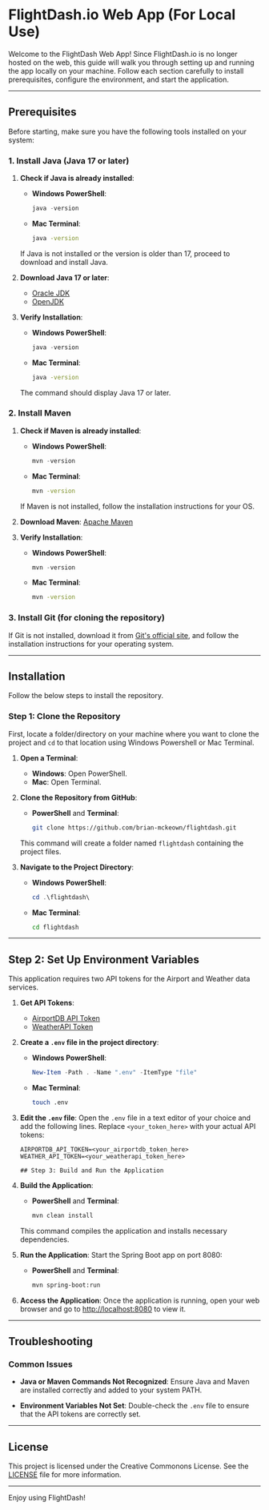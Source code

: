# FlightDash.io Web App (For Local Use)

Welcome to the FlightDash Web App! Since FlightDash.io is no longer hosted on the web, this guide will walk you through setting up and running the app locally on your machine. Follow each section carefully to install prerequisites, configure the environment, and start the application.

---

## Prerequisites

Before starting, make sure you have the following tools installed on your system:

### 1. Install Java (Java 17 or later)

1. **Check if Java is already installed**:
   - **Windows PowerShell**:
     ```powershell
     java -version
     ```
   - **Mac Terminal**:
     ```bash
     java -version
     ```
   If Java is not installed or the version is older than 17, proceed to download and install Java.

2. **Download Java 17 or later**:
   - [Oracle JDK](https://www.oracle.com/java/technologies/javase-jdk17-downloads.html)
   - [OpenJDK](https://openjdk.java.net/)

3. **Verify Installation**:
   - **Windows PowerShell**:
     ```powershell
     java -version
     ```
   - **Mac Terminal**:
     ```bash
     java -version
     ```
   The command should display Java 17 or later.

### 2. Install Maven

1. **Check if Maven is already installed**:
   - **Windows PowerShell**:
     ```powershell
     mvn -version
     ```
   - **Mac Terminal**:
     ```bash
     mvn -version
     ```
   If Maven is not installed, follow the installation instructions for your OS.

2. **Download Maven**: [Apache Maven](https://maven.apache.org/download.cgi)

3. **Verify Installation**:
   - **Windows PowerShell**:
     ```powershell
     mvn -version
     ```
   - **Mac Terminal**:
     ```bash
     mvn -version
     ```

### 3. Install Git (for cloning the repository)

If Git is not installed, download it from [Git's official site](https://git-scm.com/), and follow the installation instructions for your operating system.

---
## Installation

Follow the below steps to install the repository. 

### Step 1: Clone the Repository

First, locate a folder/directory on your machine where you want to clone the project and ```cd``` to that location using Windows Powershell or Mac Terminal.

1. **Open a Terminal**:
   - **Windows**: Open PowerShell.
   - **Mac**: Open Terminal.

2. **Clone the Repository from GitHub**:
   - **PowerShell** and **Terminal**:
     ```bash
     git clone https://github.com/brian-mckeown/flightdash.git
     ```
   This command will create a folder named `flightdash` containing the project files.

3. **Navigate to the Project Directory**:
   - **Windows PowerShell**:
     ```powershell
     cd .\flightdash\
     ```
   - **Mac Terminal**:
     ```bash
     cd flightdash
     ```

---

## Step 2: Set Up Environment Variables

This application requires two API tokens for the Airport and Weather data services.

1. **Get API Tokens**:
   - [AirportDB API Token](https://airportdb.io/)
   - [WeatherAPI Token](https://api.weatherapi.com/)

2. **Create a `.env` file in the project directory**:
   - **Windows PowerShell**:
     ```powershell
     New-Item -Path . -Name ".env" -ItemType "file"
     ```
   - **Mac Terminal**:
     ```bash
     touch .env
     ```

3. **Edit the `.env` file**:
   Open the `.env` file in a text editor of your choice and add the following lines. Replace `<your_token_here>` with your actual API tokens:

   ```plaintext
   AIRPORTDB_API_TOKEN=<your_airportdb_token_here>
   WEATHER_API_TOKEN=<your_weatherapi_token_here>

   ## Step 3: Build and Run the Application

1. **Build the Application**:
   - **PowerShell** and **Terminal**:
     ```bash
     mvn clean install
     ```
   This command compiles the application and installs necessary dependencies.

2. **Run the Application**:
   Start the Spring Boot app on port 8080:
   - **PowerShell** and **Terminal**:
     ```bash
     mvn spring-boot:run
     ```

3. **Access the Application**:
   Once the application is running, open your web browser and go to [http://localhost:8080](http://localhost:8080) to view it.

---

## Troubleshooting

### Common Issues

- **Java or Maven Commands Not Recognized**:
  Ensure Java and Maven are installed correctly and added to your system PATH.

- **Environment Variables Not Set**:
  Double-check the `.env` file to ensure that the API tokens are correctly set.

---

## License

This project is licensed under the Creative Commonons License. See the [LICENSE](./LICENSE) file for more information.

---

Enjoy using FlightDash!
